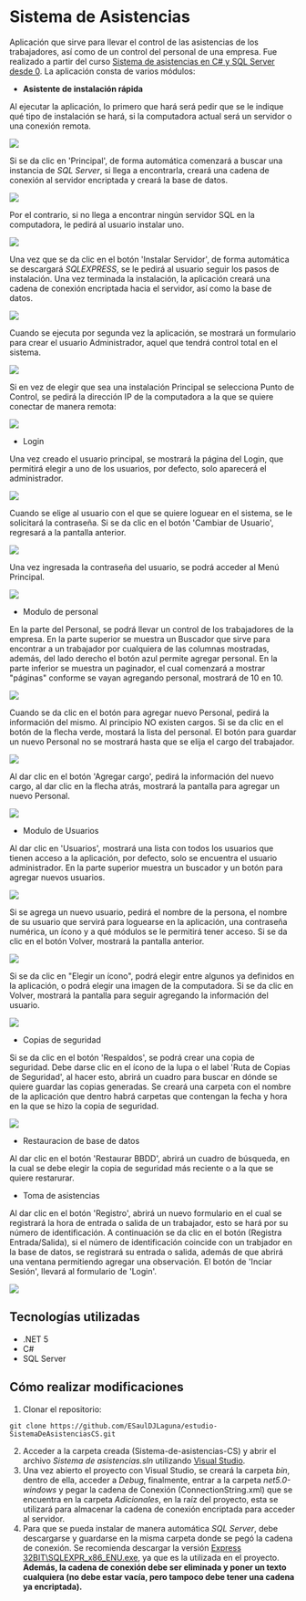 # Sistema de Asistencias

Aplicación que sirve para llevar el control de las asistencias de los trabajadores, así como de un control del personal de una empresa. Fue realizado a partir del curso [Sistema de asistencias en C# y SQL Server desde 0](https://www.udemy.com/course/sistema-de-asistencias-en-c-y-sqlserver-desde-0-2020/). La aplicación consta de varios módulos:

- **Asistente de instalación rápida**

Al ejecutar la aplicación, lo primero que hará será pedir que se le indique qué tipo de instalación se hará, si la computadora actual será un servidor o una conexión remota.

![](./Adicionales/img/00.png)

Si se da clic en 'Principal', de forma automática comenzará a buscar una instancia de _SQL Server_, si llega a encontrarla, creará una cadena de conexión al servidor encriptada y creará la base de datos.

![](./Adicionales/img/01.png)

Por el contrario, si no llega a encontrar ningún servidor SQL en la computadora, le pedirá al usuario instalar uno.

![](./Adicionales/img/02.png)

Una vez que se da clic en el botón 'Instalar Servidor', de forma automática se descargará _SQLEXPRESS_, se le pedirá al usuario seguir los pasos de instalación. Una vez terminada la instalación, la aplicación creará una cadena de conexión encriptada hacia el servidor, así como la base de datos.

![](./Adicionales/img/03.png)

Cuando se ejecuta por segunda vez la aplicación, se mostrará un formulario para crear el usuario Administrador, aquel que tendrá control total en el sistema.

![](./Adicionales/img/04.png)

Si en vez de elegir que sea una instalación Principal se selecciona Punto de Control, se pedirá la dirección IP de la computadora a la que se quiere conectar de manera remota:

![](./Adicionales/img/05.png)

- Login

Una vez creado el usuario principal, se mostrará la página del Login, que permitirá elegir a uno de los usuarios, por defecto, solo aparecerá el administrador.

![](./Adicionales/img/06.png)

Cuando se elige al usuario con el que se quiere loguear en el sistema, se le solicitará la contraseña. Si se da clic en el botón 'Cambiar de Usuario', regresará a la pantalla anterior.

![](./Adicionales/img/07.png)

Una vez ingresada la contraseña del usuario, se podrá acceder al Menú Principal.

![](./Adicionales/img/08.png)

- Modulo de personal

En la parte del Personal, se podrá llevar un control de los trabajadores de la empresa. En la parte superior se muestra un Buscador que sirve para encontrar a un trabajador por cualquiera de las columnas mostradas, además, del lado derecho el botón azul permite agregar personal. En la parte inferior se muestra un paginador, el cual comenzará a mostrar "páginas" conforme se vayan agregando personal, mostrará de 10 en 10.

![](./Adicionales/img/09.png)

Cuando se da clic en el botón para agregar nuevo Personal, pedirá la información del mismo. Al principio NO existen cargos. Si se da clic en el botón de la flecha verde, mostará la lista del personal. El botón para guardar un nuevo Personal no se mostrará hasta que se elija el cargo del trabajador.

![](./Adicionales/img/10.png)

Al dar clic en el botón 'Agregar cargo', pedirá la información del nuevo cargo, al dar clic en la flecha atrás, mostrará la pantalla para agregar un nuevo Personal.

![](./Adicionales/img/11.png)

- Modulo de Usuarios

Al dar clic en 'Usuarios', mostrará una lista con todos los usuarios que tienen acceso a la aplicación, por defecto, solo se encuentra el usuario administrador. En la parte superior muestra un buscador y un botón para agregar nuevos usuarios.

![](./Adicionales/img/12.png)

Si se agrega un nuevo usuario, pedirá el nombre de la persona, el nombre de su usuario que servirá para loguearse en la aplicación, una contraseña numérica, un ícono y a qué módulos se le permitirá tener acceso. Si se da clic en el botón Volver, mostrará la pantalla anterior.

![](./Adicionales/img/13.png)

Si se da clic en "Elegir un ícono", podrá elegir entre algunos ya definidos en la aplicación, o podrá elegir una imagen de la computadora. Si se da clic en Volver, mostrará la pantalla para seguir agregando la información del usuario.

![](./Adicionales/img/14.png)

- Copias de seguridad

Si se da clic en el botón 'Respaldos', se podrá crear una copia de seguridad. Debe darse clic en el ícono de la lupa o el label 'Ruta de Copias de Seguridad', al hacer esto, abrirá un cuadro para buscar en dónde se quiere guardar las copias generadas. Se creará una carpeta con el nombre de la aplicación que dentro habrá carpetas que contengan la fecha y hora en la que se hizo la copia de seguridad.

![](./Adicionales/img/15.png)

- Restauracion de base de datos

Al dar clic en el botón 'Restaurar BBDD', abrirá un cuadro de búsqueda, en la cual se debe elegir la copia de seguridad más reciente o a la que se quiere restarurar.

- Toma de asistencias

Al dar clic en el botón 'Registro', abrirá un nuevo formulario en el cual se registrará la hora de entrada o salida de un trabajador, esto se hará por su número de identificación. A continuación se da clic en el botón (Registra Entrada/Salida), si el número de identificación coincide con un trabjador en la base de datos, se registrará su entrada o salida, además de que abrirá una ventana permitiendo agregar una observación. El botón de 'Inciar Sesión', llevará al formulario de 'Login'.

![](./Adicionales/img/16.png)

## Tecnologías utilizadas

- .NET 5
- C#
- SQL Server

## Cómo realizar modificaciones

1. Clonar el repositorio:

```
git clone https://github.com/ESaulDJLaguna/estudio-SistemaDeAsistenciasCS.git
```

2. Acceder a la carpeta creada (Sistema-de-asistencias-CS) y abrir el archivo _Sistema de asistencias.sln_ utilizando [Visual Studio](https://visualstudio.microsoft.com/es/thank-you-downloading-visual-studio/?sku=Community&rel=17).
3. Una vez abierto el proyecto con Visual Studio, se creará la carpeta _bin_, dentro de ella, acceder a _Debug_, finalmente, entrar a la carpeta _net5.0-windows_ y pegar la cadena de Conexión (ConnectionString.xml) que se encuentra en la carpeta _Adicionales_, en la raíz del proyecto, esta se utilizará para almacenar la cadena de conexión encriptada para acceder al servidor.
4. Para que se pueda instalar de manera automática _SQL Server_, debe descargarse y guardarse en la misma carpeta donde se pegó la cadena de conexión. Se recomienda descargar la versión [Express 32BIT\SQLEXPR_x86_ENU.exe](https://www.microsoft.com/en-US/download/details.aspx?id=42299), ya que es la utilizada en el proyecto. **Además, la cadena de conexión debe ser eliminada y poner un texto cualquiera (no debe estar vacía, pero tampoco debe tener una cadena ya encriptada).**
